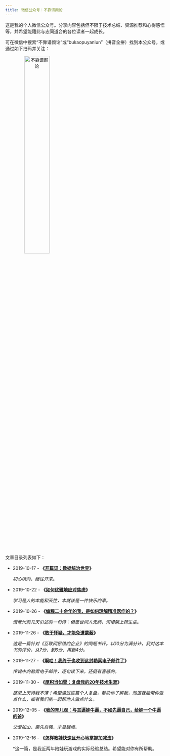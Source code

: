 ```yaml
---
title: 微信公众号：不靠谱颜论
---
```


这是我的个人微信公众号。分享内容包括但不限于技术总结、资源推荐和心得感悟等，并希望能籍此与志同道合的各位读者一起成长。

可在微信中搜索“不靠谱颜论”或“bukaopuyanlun”（拼音全拼）找到本公众号，或通过如下扫码并关注：

<a href="/images/bukaopuyanlun-qrcode.jpg" style="text-align:center">
<img alt="不靠谱颜论" src="/images/bukaopuyanlun-qrcode.jpg" style="width:40%;max-width:200px;height:auto">
</a>

文章目录列表如下：

* 2019-10-17 - **《[开篇词：数据统治世界](https://mp.weixin.qq.com/s/Oq-JjT4LCE-ilT0ZACqXJg)》**

    *初心所向，继往开来。*

* 2019-10-22 - **《[如何优雅地应对焦虑](https://mp.weixin.qq.com/s/JSWJKz78eNA1RvKXRH5D3A)》**

    *学习是人的本能和天性，本就该是一件快乐的事。*

* 2019-10-26 - **《[编程二十余年的我，是如何理解精准医疗的？](https://mp.weixin.qq.com/s/MjKImrH2aaDHJfd7hHZkdA)》**

    *借老代前几天引述的一句诗：但愿世间人无病，何惜架上药生尘。*

* 2019-11-26 - **《[敢于怀疑，才能免遭蒙蔽](https://mp.weixin.qq.com/s/lgzVm76hQzmgBP8h81wnew)》**

    *这是一篇针对《互联网思维的企业》的简短书评。以10分为满分计，我对这本书的评价，从7分、到6分、再到4分。*

* 2019-11-27 - **《[啊哈！我终于也收到这封勒索电子邮件了](https://mp.weixin.qq.com/s/PABhpICPHli_p3zrfMxGSA)》**

    *传说中的勒索电子邮件，逐句读下来，还挺有喜感的。*

* 2019-11-30 - **《[厚积当如雪：复盘我的20年技术生涯](https://mp.weixin.qq.com/s/jKB6nOuVZlnu6giYc7N1Qg)》**

    *感恩上天待我不薄！希望通过这篇个人复盘，帮助你了解我，知道我能帮你做点什么，或者我们能一起帮他人做点什么。*

* 2019-12-05 - **《[我的育儿观：与其逼娃牛逼，不如先逼自己，给娃一个牛逼的爸](https://mp.weixin.qq.com/s/pw0fK4c_5f03h0QO25q7aA)》**

    *父爱如山，需先自强，才显巍峨。*

* 2019-12-16 - **《[怎样教娃快速且开心地掌握加减法](https://mp.weixin.qq.com/s/zF6_VME4cku3_LwxrKUHGg)》**

    *这一篇，是我近两年陪娃玩游戏的实际经验总结。希望能对你有所帮助。

